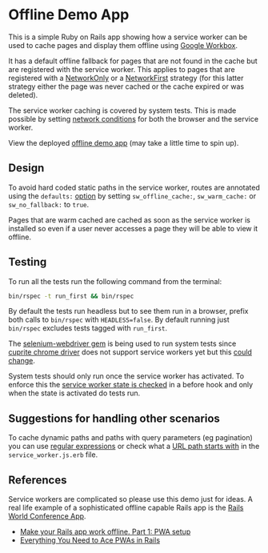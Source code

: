 # Offline Demo App

This is a simple Ruby on Rails app showing how a service worker can be used to cache pages and display them offline using [Google Workbox](https://developer.chrome.com/docs/workbox).

It has a default offline fallback for pages that are not found in the cache but are registered with the service worker. This applies to pages that are registered with a [NetworkOnly](https://developer.chrome.com/docs/workbox/modules/workbox-strategies#network_only) or a [NetworkFirst](https://developer.chrome.com/docs/workbox/modules/workbox-strategies#network_first_network_falling_back_to_cache) strategy (for this latter strategy either the page was never cached or the cache expired or was deleted).

The service worker caching is covered by system tests. This is made possible by setting [network conditions](https://github.com/jpawlyn/offline-demo-app/blob/main/spec/support/network_conditions.rb) for both the browser and the service worker.

View the deployed [offline demo app](https://offline-demo-app.onrender.com/) (may take a little time to spin up).

## Design

To avoid hard coded static paths in the service worker, routes are annotated using the `defaults:` [option](https://guides.rubyonrails.org/routing.html#defining-default-parameters) by setting `sw_offline_cache:`, `sw_warm_cache:` or `sw_no_fallback:` to `true`.

Pages that are warm cached are cached as soon as the service worker is installed so even if a user never accesses a page they will be able to view it offline.

## Testing

To run all the tests run the following command from the terminal:
```sh
bin/rspec -t run_first && bin/rspec
```

By default the tests run headless but to see them run in a browser, prefix both calls to `bin/rspec` with `HEADLESS=false`. By default running just `bin/rspec` excludes tests tagged with `run_first`.

The [selenium-webdriver gem](https://github.com/SeleniumHQ/selenium/tree/trunk/rb#selenium-webdriver) is being used to run system tests since [cuprite chrome driver](https://github.com/rubycdp/cuprite) does not support service workers yet but this [could change](https://github.com/rubycdp/ferrum/pull/391).

System tests should only run once the service worker has activated. To enforce this the [service worker state is checked](https://github.com/jpawlyn/offline-demo-app/blob/main/spec/support/selenium_setup.rb) in a before hook and only when the state is activated do tests run.

## Suggestions for handling other scenarios

To cache dynamic paths and paths with query parameters (eg pagination) you can use [regular expressions](https://developer.chrome.com/docs/workbox/modules/workbox-routing#how_to_register_a_regular_expression_route) or check what a [URL path starts with](https://developer.chrome.com/docs/workbox/modules/workbox-strategies#network_first_network_falling_back_to_cache) in the `service_worker.js.erb` file.

## References

Service workers are complicated so please use this demo just for ideas. A real life example of a sophisticated offline capable Rails app is the [Rails World Conference App](https://github.com/TelosLabs/rails-world).

* [Make your Rails app work offline. Part 1: PWA setup](https://alicia-paz.medium.com/make-your-rails-app-work-offline-part-1-pwa-setup-3abff8666194)
* [Everything You Need to Ace PWAs in Rails](https://blog.codeminer42.com/everything-you-need-to-ace-pwas/)
